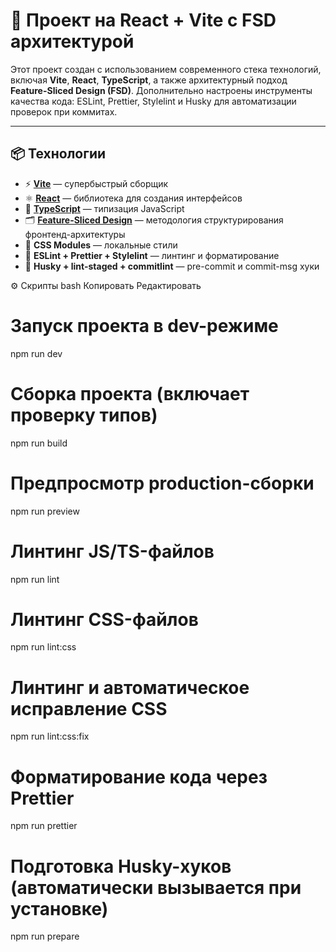 # 🚀 Проект на React + Vite с FSD архитектурой

Этот проект создан с использованием современного стека технологий, включая **Vite**, **React**, **TypeScript**, а также архитектурный подход **Feature-Sliced Design (FSD)**. Дополнительно настроены инструменты качества кода: ESLint, Prettier, Stylelint и Husky для автоматизации проверок при коммитах.

---

## 📦 Технологии

- ⚡ **[Vite](https://vitejs.dev/)** — супербыстрый сборщик
- ⚛️ **[React](https://react.dev/)** — библиотека для создания интерфейсов
- 🧩 **[TypeScript](https://www.typescriptlang.org/)** — типизация JavaScript
- 🗂 **[Feature-Sliced Design](https://feature-sliced.design/)** — методология структурирования фронтенд-архитектуры
- 🎨 **CSS Modules** — локальные стили
- 🧹 **ESLint + Prettier + Stylelint** — линтинг и форматирование
- 🐶 **Husky + lint-staged + commitlint** — pre-commit и commit-msg хуки

⚙️ Скрипты
bash
Копировать
Редактировать
# Запуск проекта в dev-режиме
npm run dev


# Сборка проекта (включает проверку типов)
npm run build

# Предпросмотр production-сборки
npm run preview



# Линтинг JS/TS-файлов
npm run lint

# Линтинг CSS-файлов
npm run lint:css

# Линтинг и автоматическое исправление CSS
npm run lint:css:fix

# Форматирование кода через Prettier
npm run prettier

# Подготовка Husky-хуков (автоматически вызывается при установке)
npm run prepare

